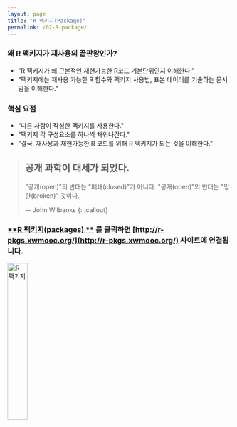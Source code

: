 ```yaml
---
layout: page
title: "R 팩키지(Package)"
permalink: /02-R-package/
---
```


### 왜 R 팩키지가 재사용의 끝판왕인가?

- "R 팩키지가 왜 근본적인 재현가능한 R코드 기본단위인지 이해한다."
- "팩키지에는 재사용 가능한 R 함수와 팩키지 사용법, 표본 데이터를 기술하는 문서임을 이해한다."

### 핵심 요점

- "다른 사람이 작성한 팩키지를 사용한다."
- "팩키지 각 구성요소를 하나씩 채워나간다."
- "결국, 재사용과 재현가능한 R 코드를 위해 R 팩키지가 되는 것을 이해한다."

> ## 공개 과학이 대세가 되었다.
>
> "공개(open)"의 반대는 "폐쇄(closed)"가 아니다. "공개(open)"의 반대는 "망한(broken)" 것이다.  
>
>  -- John Wilbanks 
{: .callout}


### [**R 팩키지(packages) **](http://r-pkgs.xwmooc.org/) 를 클릭하면 [http://r-pkgs.xwmooc.org/](http://r-pkgs.xwmooc.org/) 사이트에 연결됩니다.

<img src="{{ site.root }}/fig/r-pkg.png" alt="R 팩키지" width="30%">
